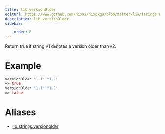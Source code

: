```yaml
---
title: lib.versionOlder
editUrl: https://www.github.com/nixos/nixpkgs/blob/master/lib/strings.nix#L972C18
description: lib.versionOlder
sidebar:

    order: 8
---
```


Return true if string v1 denotes a version older than v2.

# Example

```nix
versionOlder "1.1" "1.2"
=> true
versionOlder "1.1" "1.1"
=> false
```


# Aliases

- [lib.strings.versionolder](/nix-doc-comments/reference/lib/strings/lib-strings-versionolder)


